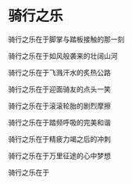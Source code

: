 # 骑行之乐

骑行之乐在于脚掌与踏板接触的那一刻

骑行之乐在于如风般袭来的壮阔山河

骑行之乐在于飞溅汗水的炙热公路

骑行之乐在于迎面骑友的点头一笑

骑行之乐在于滚滚轮胎的剧烈摩擦

骑行之乐在于踏频呼吸的完美和谐

骑行之乐在于精疲力竭之后的冲刺

骑行之乐在于万里征途的心中梦想

骑行之乐在于
